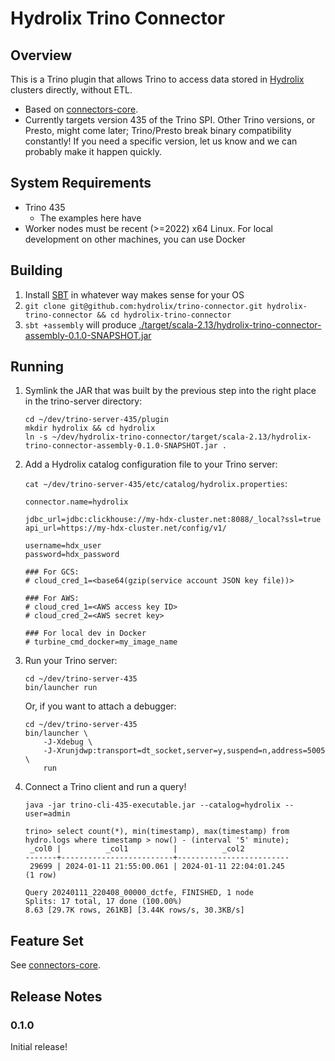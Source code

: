 # Hydrolix Trino Connector

## Overview
This is a Trino plugin that allows Trino to access data stored in [Hydrolix](https://hydrolix.io/) 
clusters directly, without ETL. 

* Based on [connectors-core](https://github.com/hydrolix/connectors-core/).
* Currently targets version 435 of the Trino SPI. Other Trino versions, or Presto, might come later; Trino/Presto break 
  binary compatibility constantly! If you need a specific version, let us know and we can probably make it happen 
  quickly. 

## System Requirements

* Trino 435 
  * The examples here have 
* Worker nodes must be recent (>=2022) x64 Linux. For local development on other machines, you can use Docker 

## Building

1. Install [SBT](https://scala-sbt.org/) in whatever way makes sense for your OS
2. `git clone git@github.com:hydrolix/trino-connector.git hydrolix-trino-connector && cd hydrolix-trino-connector`
3. `sbt +assembly` will produce [./target/scala-2.13/hydrolix-trino-connector-assembly-0.1.0-SNAPSHOT.jar](target/scala-2.13/hydrolix-trino-connector-assembly-0.1.0-SNAPSHOT.jar)

## Running

1. Symlink the JAR that was built by the previous step into the right place in the trino-server directory:
    ```
    cd ~/dev/trino-server-435/plugin
    mkdir hydrolix && cd hydrolix
    ln -s ~/dev/hydrolix-trino-connector/target/scala-2.13/hydrolix-trino-connector-assembly-0.1.0-SNAPSHOT.jar .
    ```

2. Add a Hydrolix catalog configuration file to your Trino server:

    `cat ~/dev/trino-server-435/etc/catalog/hydrolix.properties`:
    ```
    connector.name=hydrolix
   
    jdbc_url=jdbc:clickhouse://my-hdx-cluster.net:8088/_local?ssl=true
    api_url=https://my-hdx-cluster.net/config/v1/
    
    username=hdx_user
    password=hdx_password
    
    ### For GCS:
    # cloud_cred_1=<base64(gzip(service account JSON key file))>
    
    ### For AWS:
    # cloud_cred_1=<AWS access key ID>
    # cloud_cred_2=<AWS secret key>  
   
    ### For local dev in Docker
    # turbine_cmd_docker=my_image_name
    ```
   
3. Run your Trino server:
    ```
    cd ~/dev/trino-server-435
    bin/launcher run
    ```
    
    Or, if you want to attach a debugger:
    ```
    cd ~/dev/trino-server-435
    bin/launcher \
        -J-Xdebug \
        -J-Xrunjdwp:transport=dt_socket,server=y,suspend=n,address=5005 \
        run
    ```

4. Connect a Trino client and run a query!
   ```
   java -jar trino-cli-435-executable.jar --catalog=hydrolix --user=admin
   
   trino> select count(*), min(timestamp), max(timestamp) from hydro.logs where timestamp > now() - (interval '5' minute);
    _col0 |          _col1          |          _col2          
   -------+-------------------------+-------------------------
    29699 | 2024-01-11 21:55:00.061 | 2024-01-11 22:04:01.245 
   (1 row)
   
   Query 20240111_220408_00000_dctfe, FINISHED, 1 node
   Splits: 17 total, 17 done (100.00%)
   8.63 [29.7K rows, 261KB] [3.44K rows/s, 30.3KB/s] 
   ```

## Feature Set
See [connectors-core](https://github.com/hydrolix/connectors-core/?tab=readme-ov-file#feature-set).

## Release Notes

### 0.1.0

Initial release!
